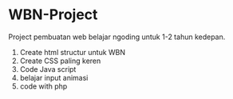# WBN-Project
Project pembuatan web belajar ngoding untuk 1-2 tahun kedepan.
1. Create html structur untuk WBN
2. Create CSS paling keren
3. Code Java script
4. belajar input animasi 
5. code with php
